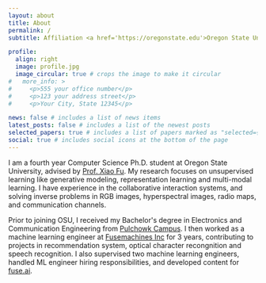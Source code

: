 ```yaml
---
layout: about
title: About
permalink: /
subtitle: Affiliation <a href='https://oregonstate.edu'>Oregon State University</a>. 

profile:
  align: right
  image: profile.jpg
  image_circular: true # crops the image to make it circular
#   more_info: >
#     <p>555 your office number</p>
#     <p>123 your address street</p>
#     <p>Your City, State 12345</p>

news: false # includes a list of news items
latest_posts: false # includes a list of the newest posts
selected_papers: true # includes a list of papers marked as "selected={true}"
social: true # includes social icons at the bottom of the page
---
```


I am a fourth year Computer Science Ph.D. student at Oregon State University, advised by [Prof. Xiao Fu](https://web.engr.oregonstate.edu/~fuxia/). My research focuses on unsupervised learning like generative modeling, representation learning and multi-modal learning. I have experience in the collaborative interaction systems, and solving inverse problems in RGB images, hyperspectral images, radio maps, and communication channels.

Prior to joining OSU, I received my Bachelor's degree in Electronics and Communication Engineering from [Pulchowk Campus](https://pcampus.edu.np). I then worked as a machine learning engineer at [Fusemachines Inc](https://fusemachines.com) for 3 years, contributing to projects in recommendation system, optical character recongnition and speech recognition. I also supervised two machine learning engineers, handled ML engineer hiring responsibilities, and developed content for [fuse.ai](https://fuse.ai).